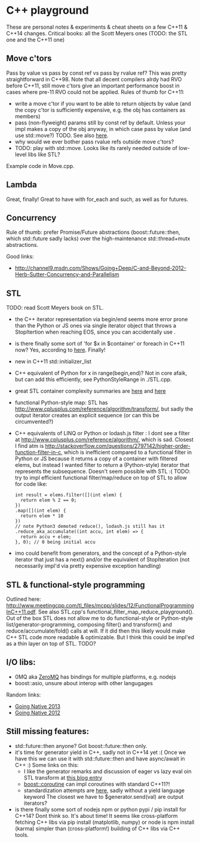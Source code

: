 C++ playground
===

These are personal notes & experiments & cheat sheets on a few C++11 & C++14 changes.
Critical books: all the Scott Meyers ones (TODO: the STL one and the C++11 one)

Move c'tors
---

Pass by value vs pass by const ref vs pass by rvalue ref? This was pretty straightforward in C++98. 
Note that all decent compilers alrdy had RVO before C++11, still move c'tors give an important performance
boost in cases where pre-11 RVO could not be applied.
Rules of thumb for C++11:

* write a move c'tor if you want to be able to return objects by value (and the copy c'tor is 
  sufficiently expensive, e.g. the obj has containers as members)
* pass (non-flyweight) params still by const ref by default. Unless your impl makes a copy of the obj anyway,
  in which case pass by value (and use std::move?) TODO. See also
  [here](http://blogs.msdn.com/b/xiangfan/archive/2012/02/03/c-98-gt-c-11-pass-by-value-or-pass-by-reference.aspx).
* why would we ever bother pass rvalue refs outside move c'tors?
* TODO: play with std::move. Looks like its rarely needed outside of low-level libs like STL?

Example code in Move.cpp.

Lambda
---

Great, finally! Great to have with for_each and such, as well as for futures.

Concurrency
---

Rule of thumb: prefer Promise/Future abstractions (boost::future::then, which std::future sadly lacks) over the 
high-maintenance std::thread+mutx abstractions. 

Good links:
* http://channel9.msdn.com/Shows/Going+Deep/C-and-Beyond-2012-Herb-Sutter-Concurrency-and-Parallelism

STL
---

TODO: read Scott Meyers book on STL. 

* the C++ iterator representation via begin/end seems more error prone than the Python or JS ones via single iterator 
object that throws a StopItertion when reaching EOS, since you can accidentally use .
* is there finally some sort of 'for $x in $container' or foreach in C++11 now? Yes, according to [here](http://en.cppreference.com/w/cpp/language/range-for). Finally!
* new in C++11 std::initializer_list
* C++ equivalent of Python for x in range(begin,end)? Not in core afaik, but can add this efficiently, see 
  PythonStyleRange in ./STL.cpp.
* great STL container complexity summaries are [here](http://john-ahlgren.blogspot.com/2013/10/stl-container-performance.html) and 
  [here](http://stackoverflow.com/questions/181693/what-are-the-complexity-guarantees-of-the-standard-containers)
* functional Python-style map: STL has http://www.cplusplus.com/reference/algorithm/transform/, but sadly the
  output iterator creates an explicit sequence (or can this be circumvented?)
* C++ equivalents of LINQ or Python or lodash.js filter : I dont see a filter at http://www.cplusplus.com/reference/algorithm/,
  which is sad. Closest I find atm is http://stackoverflow.com/questions/2797142/higher-order-function-filter-in-c,
  which is inefficient compared to a functional filter in Python or JS because it returns a copy of a container with
  filtered elems, but instead I wanted filter to return a (Python-style) iterator that represents the subsequence. 
  Doesn't seem possible with STL :(
  TODO: try to impl efficient functional filter/map/reduce on top of STL to allow for code like:
  
      int result = elems.filter([](int elem) {
        return elem % 2 == 0;
      })
      .map([](int elem) {
        return elem * 10
      })
      // note Python3 demoted reduce(), lodash.js still has it
      .reduce_aka_accumulate((int accu, int elem) => { 
        return accu + elem;
      }, 0); // 0 being initial accu
  
* imo could benefit from generators, and the concept of a Python-style iterator that just has a next() and/or 
  the equivalent of StopIteration (not necessarily impl'd via pretty expensive exception handling)

STL & functional-style programming
---

Outlined here: http://www.meetingcpp.com/tl_files/mcpp/slides/12/FunctionalProgrammingInC++11.pdf. See also
STL.cpp's functional_filter_map_reduce_playground(). Out of the box STL does not allow me to do functional-style
or Python-style list/generator-programming, composing filter() and transform() and reduce/accumulate/fold() calls 
at will. If it did then this likely would make C++ STL code more readable & optimizable. But I think this could
be impl'ed as a thin layer on top of STL. TODO?

I/O libs:
---

* 0MQ aka [ZeroMQ](http://zeromq.org/) has bindings for multiple platforms, e.g. nodejs
* boost::asio, unsure about interop with other langugages

Random links:
* [Going Native 2013](http://channel9.msdn.com/Events/GoingNative/2013)
* [Going Native 2012](http://channel9.msdn.com/Events/GoingNative/GoingNative-2012)

Still missing features:
---

* std::future::then anyone? Got boost::future::then only.
* it's time for generator yield in C++, sadly not in C++14 yet :( Once we have this we can use it with std::future::then
  and have async/await in C++ :) Some links on this:
    - I like the generator remarks and discussion of eager vs lazy eval oin STL transform
      at [this blog entry](http://paoloseverini.wordpress.com/2014/06/09/generator-functions-in-c/)
    - [boost::coroutine](http://www.boost.org/doc/libs/1_57_0/libs/coroutine/doc/html/index.html) can
      impl coroutines with standard C++11?!
    - standardization attempts are [here](http://www.open-std.org/jtc1/sc22/wg21/docs/papers/2013/n3708.pdf), sadly
      without a yield language keyword
  The closest we have to $generator.send(val) are output iterators?
* is there finally some sort of nodejs npm or python pypi / pip install for C++14? Dont think so. It's about time! It 
seems like cross-platform fetching C++ libs via pip install (matplotlib, numpy) or node is npm install (karma) 
simpler than (cross-platform!) building of C++ libs via C++ tools.
